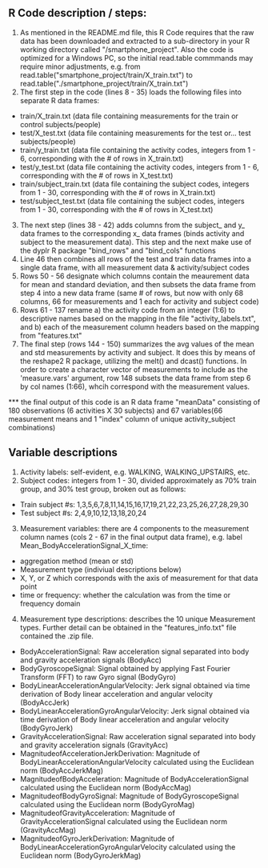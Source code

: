 ## R Code description / steps:
1. As mentioned in the README.md file, this R Code requires that the raw data has been downloaded and extracted to a sub-directory in your R working directory called "/smartphone_project". Also the code is optimized for a Windows PC, so the initial read.table commmands may require minor adjustments, e.g. from read.table("smartphone_project/train/X_train.txt") to read.table("./smartphone_project/train/X_train.txt")
2. The first step in the code (lines 8 - 35) loads the following files into separate R data frames:
  - train/X_train.txt (data file containing measurements for the train or control subjects/people)
  - test/X_test.txt (data file containing measurements for the test or... test subjects/people)
  - train/y_train.txt (data file containing the activity codes, integers from 1 - 6, corresponding with the # of rows in X_train.txt)
  - test/y_test.txt (data file containing the activity codes, integers from 1 - 6, corresponding with the # of rows in X_test.txt)
  - train/subject_train.txt (data file containing the subject codes, integers from 1 - 30, corresponding with the # of rows in X_train.txt)
  - test/subject_test.txt (data file containing the subject codes, integers from 1 - 30, corresponding with the # of rows in X_test.txt)
3. The next step (lines 38 - 42) adds columns from the subject_ and y_ data frames to the corresponding x_ data frames (binds activity and subject to the measurement data). This step and the next make use of the dyplr R package "bind_rows" and "bind_cols" functions
4. Line 46 then combines all rows of the test and train data frames into a single data frame, with all measurement data & activity/subject codes
5. Rows 50 - 56 designate which columns contain the meaurement data for mean and standard deviation, and then subsets the data frame from step 4 into a new data frame (same # of rows, but now with only 68 columns, 66 for measurements and 1 each for activity and subject code)
6. Rows 61 - 137 rename a) the activity code from an integer (1:6) to descriptive names based on the mapping in the file "activity_labels.txt", and b) each of the measurement column headers based on the mapping from "features.txt"
7. The final step (rows 144 - 150) summarizes the avg values of the mean and std measurements by activity and subject. It does this by means of the reshape2 R package, utilizing the melt() and dcast() functions. In order to create a character vector of measurements to include as the 'measure.vars' argument, row 148 subsets the data frame from step 6 by col names (1:66), whcih correspond with the measurement values. 

*** the final output of this code is an R data frame "meanData" consisting of 180 observations (6 activities X 30 subjects) and 67 variables(66 measurement means and 1 "index" column of unique activity_subject combinations)

## Variable descriptions
1. Activity labels: self-evident, e.g. WALKING, WALKING_UPSTAIRS, etc.
2. Subject codes: integers from 1 - 30, divided approximately as 70% train group, and 30% test group, broken out as follows:
  - Train subject #s: 1,3,5,6,7,8,11,14,15,16,17,19,21,22,23,25,26,27,28,29,30
  - Test subject #s: 2,4,9,10,12,13,18,20,24
3. Measurement variables: there are 4 components to the measurement column names (cols 2 - 67 in the final output data frame), e.g. label Mean_BodyAccelerationSignal_X_time:
  - aggregation method (mean or std)
  - Measurement type (indiviual descriptions below)
  - X, Y, or Z which corresponds with the axis of measurement for that data point
  - time or frequency: whether the calculation was from the time or frequency domain
4. Measurement type descriptions: describes the 10 unique Measurement types. Further detail can be obtained in the "features_info.txt" file contained the .zip file.
  - BodyAccelerationSignal: Raw acceleration signal separated into body and gravity acceleration signals (BodyAcc)
  - BodyGyroscopeSignal: Signal obtained by applying Fast Fourier Transform (FFT) to raw Gyro signal (BodyGyro)
  - BodyLinearAccelerationAngularVelocity: Jerk signal obtained via time derivation of Body linear acceleration and angular velocity (BodyAccJerk)
  - BodyLinearAccelerationGyroAngularVelocity: Jerk signal obtained via time derivation of Body linear acceleration and angular velocity (BodyGyroJerk)
  - GravityAccelerationSignal: Raw acceleration signal separated into body and gravity acceleration signals (GravityAcc)
  - MagnitudeofAccelerationJerkDerivation: Magnitude of BodyLinearAccelerationAngularVelocity calculated using the Euclidean norm (BodyAccJerkMag)
  - MagnitudeofBodyAcceleration: Magnitude of BodyAccelerationSignal calculated using the Euclidean norm (BodyAccMag)
  - MagnitudeofBodyGyroSignal: Magnitude of BodyGyroscopeSignal calculated using the Euclidean norm (BodyGyroMag)
  - MagnitudeofGravityAcceleration: Magnitude of GravityAccelerationSignal calculated using the Euclidean norm (GravityAccMag)
  - MagnitudeofGyroJerkDerivation: Magnitude of BodyLinearAccelerationGyroAngularVelocity calculated using the Euclidean norm (BodyGyroJerkMag)
